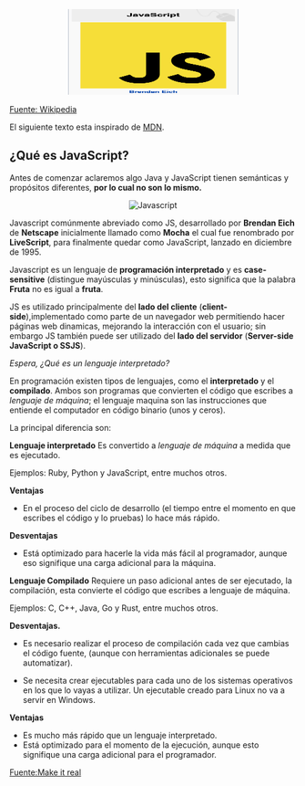 <p align="center">
  <img src="./img/js.png" alt="Javascript"
    width="300" height="150"/>
 </p>
 
[Fuente: Wikipedia](https://es.wikipedia.org/wiki/JavaScript)

El siguiente texto esta inspirado de [MDN](https://developer.mozilla.org/es/docs/Web/JavaScript).

## ¿Qué es JavaScript?

Antes de comenzar aclaremos algo Java y JavaScript tienen semánticas y propósitos diferentes, **por 
lo cual no son lo mismo.**

<p align="center">
  <img src="https://www.acceseo.com/wp-content/uploads/2016/08/java-%E2%89%A0-javascript.jpg" alt="Javascript"
    width="300" height="150"/>
 </p>
 
Javascript comúnmente abreviado como JS, desarrollado por **Brendan Eich** de __Netscape__ inicialmente llamado como __Mocha__ el cual fue renombrado por __LiveScript__, para finalmente quedar como JavaScript, 
lanzado en diciembre de 1995.

Javascript es un lenguaje de **programación interpretado** y es **case-sensitive** (distingue mayúsculas y minúsculas), esto significa que la palabra **Fruta** no es igual a **fruta**.

JS es utilizado principalmente del **lado del cliente** (__client-side__),implementado como parte de un navegador web permitiendo hacer páginas web dinamicas, mejorando la interacción con el usuario; sin embargo JS también puede ser utilizado del **lado del servidor** (__Server-side JavaScript o SSJS__).


*Espera, ¿Qué es un lenguaje interpretado?*

En programación existen tipos de lenguajes, como el **interpretado** y el **compilado**.
Ambos son programas que convierten el código que escribes a *lenguaje de máquina*;
el lenguaje maquina son las instrucciones que entiende el computador en código binario (unos y ceros).

La principal diferencia son:

**Lenguaje interpretado**
Es convertido a *lenguaje de máquina* a medida que es ejecutado.

Ejemplos:
Ruby, Python y JavaScript, entre muchos otros.

**Ventajas**

- En el proceso del ciclo de desarrollo (el tiempo entre el momento en que escribes el código y lo pruebas) lo hace más rápido.

**Desventajas**
- Está optimizado para hacerle la vida más fácil al programador, aunque eso signifique una carga adicional para la máquina.

**Lenguaje Compilado**
Requiere un paso adicional antes de ser ejecutado, la compilación, esta convierte el código que escribes a lenguaje de máquina.

Ejemplos:
C, C++, Java, Go y Rust, entre muchos otros.

**Desventajas.**

- Es necesario realizar el proceso de compilación cada vez que cambias el código fuente, (aunque con herramientas adicionales se puede automatizar).

- Se necesita crear ejecutables para cada uno de los sistemas operativos en los que lo vayas a utilizar. Un ejecutable creado para Linux no va a servir en Windows.

**Ventajas**

- Es mucho más rápido que un lenguaje interpretado.
- Está optimizado para el momento de la ejecución, aunque esto signifique una carga adicional para el programador.

[Fuente:Make it real](https://blog.makeitreal.camp/lenguajes-compilados-e-interpretados/)
